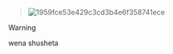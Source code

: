> ![1959fce53e429c3cd3b4e6f358741ece](https://github.com/user-attachments/assets/911042f3-a098-4f66-8a99-6edfcbaa34f2)

> [!WARNING]
> wena shusheta

